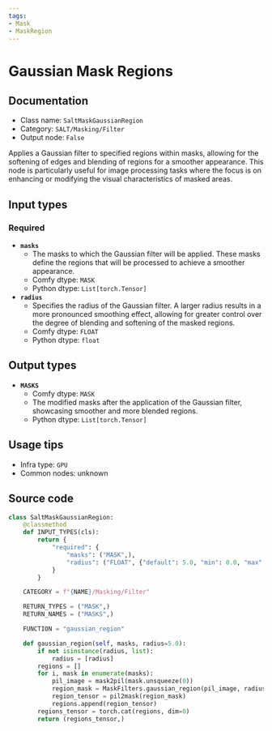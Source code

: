 ```yaml
---
tags:
- Mask
- MaskRegion
---
```


# Gaussian Mask Regions
## Documentation
- Class name: `SaltMaskGaussianRegion`
- Category: `SALT/Masking/Filter`
- Output node: `False`

Applies a Gaussian filter to specified regions within masks, allowing for the softening of edges and blending of regions for a smoother appearance. This node is particularly useful for image processing tasks where the focus is on enhancing or modifying the visual characteristics of masked areas.
## Input types
### Required
- **`masks`**
    - The masks to which the Gaussian filter will be applied. These masks define the regions that will be processed to achieve a smoother appearance.
    - Comfy dtype: `MASK`
    - Python dtype: `List[torch.Tensor]`
- **`radius`**
    - Specifies the radius of the Gaussian filter. A larger radius results in a more pronounced smoothing effect, allowing for greater control over the degree of blending and softening of the masked regions.
    - Comfy dtype: `FLOAT`
    - Python dtype: `float`
## Output types
- **`MASKS`**
    - Comfy dtype: `MASK`
    - The modified masks after the application of the Gaussian filter, showcasing smoother and more blended regions.
    - Python dtype: `List[torch.Tensor]`
## Usage tips
- Infra type: `GPU`
- Common nodes: unknown


## Source code
```python
class SaltMaskGaussianRegion:
    @classmethod
    def INPUT_TYPES(cls):
        return {
            "required": {
                "masks": ("MASK",),
                "radius": ("FLOAT", {"default": 5.0, "min": 0.0, "max": 1024, "step": 0.1}),
            }
        }

    CATEGORY = f"{NAME}/Masking/Filter"

    RETURN_TYPES = ("MASK",)
    RETURN_NAMES = ("MASKS",)

    FUNCTION = "gaussian_region"

    def gaussian_region(self, masks, radius=5.0):
        if not isinstance(radius, list):
            radius = [radius]
        regions = []
        for i, mask in enumerate(masks):
            pil_image = mask2pil(mask.unsqueeze(0))
            region_mask = MaskFilters.gaussian_region(pil_image, radius[i if i < len(radius) else -1])
            region_tensor = pil2mask(region_mask)
            regions.append(region_tensor)
        regions_tensor = torch.cat(regions, dim=0)
        return (regions_tensor,)

```
